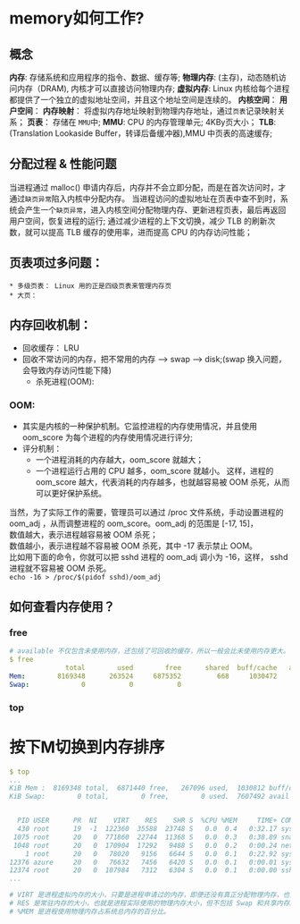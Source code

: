 # memory如何工作?

## 概念
**内存**: 存储系统和应用程序的指令、数据、缓存等;
**物理内存**: (主存)，动态随机访问内存（DRAM), 内核才可以直接访问物理内存;
**虚拟内存**: Linux 内核给每个进程都提供了一个独立的虚拟地址空间，并且这个地址空间是连续的。
    **内核空间**：
    **用户空间**：
**内存映射**： 将虚拟内存地址映射到物理内存地址，通过`页表`记录映射关系；
**页表**： 存储在 `MMU`中;
**MMU**: CPU 的内存管理单元; 4KBy页大小；
**TLB**: (Translation Lookaside Buffer，转译后备缓冲器),MMU 中页表的高速缓存;

## 分配过程 & 性能问题
当进程通过 malloc() 申请内存后，内存并不会立即分配，而是在首次访问时，才通过`缺页异常`陷入内核中分配内存。
当进程访问的虚拟地址在页表中查不到时，系统会产生一个`缺页异常`，进入内核空间分配物理内存、更新进程页表，最后再返回用户空间，恢复进程的运行;
通过减少进程的上下文切换，减少 TLB 的刷新次数，就可以提高 TLB 缓存的使用率，进而提高 CPU 的内存访问性能；

## 页表项过多问题：
    * 多级页表： Linux 用的正是四级页表来管理内存页
    * 大页： 

## 内存回收机制：
* 回收缓存： LRU
* 回收不常访问的内存，把不常用的内存 --> swap --> disk;(swap 换入问题，会导致内存访问性能下降)
    * 杀死进程(OOM): 

### OOM:
* 其实是内核的一种保护机制。它监控进程的内存使用情况，并且使用 oom_score 为每个进程的内存使用情况进行评分;
* 评分机制：
    *  一个进程消耗的内存越大，oom_score 就越大；
    * 一个进程运行占用的 CPU 越多，oom_score 就越小。
这样，进程的 oom_score 越大，代表消耗的内存越多，也就越容易被 OOM 杀死，从而可以更好保护系统。
    
当然，为了实际工作的需要，管理员可以通过 /proc 文件系统，手动设置进程的 oom_adj ，从而调整进程的 oom_score。oom_adj 的范围是 [-17, 15]，  
数值越大，表示进程越容易被 OOM 杀死；  
数值越小，表示进程越不容易被 OOM 杀死，其中 -17 表示禁止 OOM。  
比如用下面的命令，你就可以把 sshd 进程的 oom_adj 调小为 -16，这样， sshd 进程就不容易被 OOM 杀死。  
`echo -16 > /proc/$(pidof sshd)/oom_adj`


## 如何查看内存使用？
### free

``` yaml
# available 不仅包含未使用内存，还包括了可回收的缓存，所以一般会比未使用内存更大。
$ free
              total        used        free      shared  buff/cache   available
Mem:        8169348      263524     6875352         668     1030472     7611064
Swap:             0           0           0
```

### top

# 按下M切换到内存排序

``` yaml
$ top
...
KiB Mem :  8169348 total,  6871440 free,   267096 used,  1030812 buff/cache
KiB Swap:        0 total,        0 free,        0 used.  7607492 avail Mem


  PID USER      PR  NI    VIRT    RES    SHR S  %CPU %MEM     TIME+ COMMAND
  430 root      19  -1  122360  35588  23748 S   0.0  0.4   0:32.17 systemd-journal
 1075 root      20   0  771860  22744  11368 S   0.0  0.3   0:38.89 snapd
 1048 root      20   0  170904  17292   9488 S   0.0  0.2   0:00.24 networkd-dispat
    1 root      20   0   78020   9156   6644 S   0.0  0.1   0:22.92 systemd
12376 azure     20   0   76632   7456   6420 S   0.0  0.1   0:00.01 systemd
12374 root      20   0  107984   7312   6304 S   0.0  0.1   0:00.00 sshd
...

# VIRT 是进程虚拟内存的大小，只要是进程申请过的内存，即便还没有真正分配物理内存，也会计算在内。
# RES 是常驻内存的大小，也就是进程实际使用的物理内存大小，但不包括 Swap 和共享内存。SHR 是共享内存的大小，比如与其他进程共同使用的共享内存、加载的动态链接库以及程序的代码段等。
# %MEM 是进程使用物理内存占系统总内存的百分比。
```
